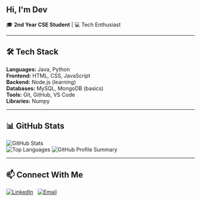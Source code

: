 ## Hi, I'm Dev

🎓 **2nd Year CSE Student** | 💻 Tech Enthusiast

---

## 🛠 Tech Stack
**Languages:** Java, Python  
**Frontend:** HTML, CSS, JavaScript  
**Backend:** Node.js (learning)  
**Databases:** MySQL, MongoDB (basics)  
**Tools:** Git, GitHub, VS Code  
**Libraries:** Numpy

---

## 📊 GitHub Stats
![GitHub Stats](https://github-readme-stats.vercel.app/api?username=inceptioncodes&show_icons=true&theme=tokyonight)  
![Top Languages](https://github-readme-stats.vercel.app/api/top-langs/?username=inceptioncodes&layout=compact&theme=tokyonight)
![GitHub Profile Summary](https://github-profile-summary-cards.vercel.app/api/cards/profile-details?username=inceptioncodes&theme=tokyonight)

---

## 📫 Connect With Me

[![LinkedIn](https://skillicons.dev/icons?i=linkedin)](https://www.linkedin.com/in/debjit-praharaj-9a6a05329)&nbsp;&nbsp;
[![Email](https://skillicons.dev/icons?i=gmail)](mailto:debjitpraharaj@gmail.com)
